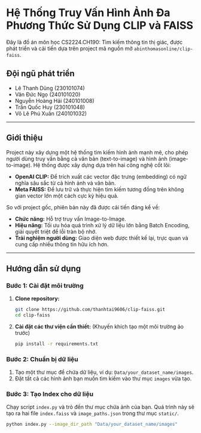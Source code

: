 # Hệ Thống Truy Vấn Hình Ảnh Đa Phương Thức Sử Dụng CLIP và FAISS

Đây là đồ án môn học CS2224.CH190: Tìm kiếm thông tin thị giác, được phát triển và cải tiến dựa trên project mã nguồn mở `abinthomasonline/clip-faiss`.

## Đội ngũ phát triển

- Lê Thanh Dũng (230101074)
- Văn Đức Ngọ (240101020)
- Nguyễn Hoàng Hải (240101008)
- Trần Quốc Huy (230101048)
- Võ Lê Phú Xuân (240101032)

---

## Giới thiệu

Project này xây dựng một hệ thống tìm kiếm hình ảnh mạnh mẽ, cho phép người dùng truy vấn bằng cả văn bản (text-to-image) và hình ảnh (image-to-image). Hệ thống được xây dựng dựa trên hai công nghệ cốt lõi:

- **OpenAI CLIP:** Để trích xuất các vector đặc trưng (embedding) có ngữ nghĩa sâu sắc từ cả hình ảnh và văn bản.
- **Meta FAISS:** Để lưu trữ và thực hiện tìm kiếm tương đồng trên không gian vector lớn một cách cực kỳ hiệu quả.

So với project gốc, phiên bản này đã được cải tiến đáng kể về:
- **Chức năng:** Hỗ trợ truy vấn Image-to-Image.
- **Hiệu năng:** Tối ưu hóa quá trình xử lý dữ liệu lớn bằng Batch Encoding, giải quyết triệt để lỗi tràn bộ nhớ.
- **Trải nghiệm người dùng:** Giao diện web được thiết kế lại, trực quan và cung cấp nhiều thông tin hữu ích hơn.

---

## Hướng dẫn sử dụng

### Bước 1: Cài đặt môi trường

1.  **Clone repository:**
    ```bash
    git clone https://github.com/thanhtai9606/clip-faiss.git
    cd clip-faiss
    ```

2.  **Cài đặt các thư viện cần thiết:**
    (Khuyến khích tạo một môi trường ảo trước)
    ```bash
    pip install -r requirements.txt
    ```

### Bước 2: Chuẩn bị dữ liệu

1.  Tạo một thư mục để chứa dữ liệu, ví dụ: `Data/your_dataset_name/images`.
2.  Đặt tất cả các hình ảnh bạn muốn tìm kiếm vào thư mục `images` vừa tạo.

### Bước 3: Tạo Index cho dữ liệu

Chạy script `index.py` và trỏ đến thư mục chứa ảnh của bạn. Quá trình này sẽ tạo ra hai file `index.faiss` và `image_paths.json` trong thư mục `static/`.

```bash
python index.py --image_dir_path "Data/your_dataset_name/images"
